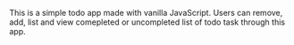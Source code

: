 This is a simple todo app made with vanilla JavaScript. Users can remove, add, list and view comepleted or uncompleted list of todo task through this app.
